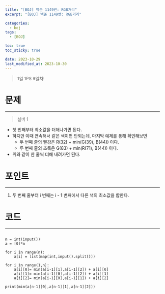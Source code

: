 ```yaml
---
title: "[BOJ] 백준 1149번: RGB거리"
excerpt: "[BOJ] 백준 1149번: RGB거리"

categories:
  - boj
tags:
  - [BOJ]

toc: true
toc_sticky: true

date: 2023-10-29
last_modified_at: 2023-10-30
---
```


> 1일 1PS 9일차!

# 문제

---

> 실버 1

- 첫 번째부터 최소값을 더해나가면 된다.
- 하지만 이때 연속해서 같은 색이면 안되는데, 마지막 예제를 통해 확인해보면
  - 두 번째 줄의 빨강은 R(32) + min(G(39), B(44)) 이다. 
  - 두 번째 줄의 초록은 G(83) + min(R(71), B(44)) 이다.
- 위와 같이 한 줄씩 더해 내려가면 된다.
    

# 포인트

---

1. 두 번째 줄부터 i 번째는 i - 1 번째에서 다른 색의 최소값을 합한다. 

# 코드

---

```

n = int(input())
a = [0]*n

for i in range(n):
    a[i] = list(map(int,input().split()))
    
for i in range(1,n): 
    a[i][0]= min(a[i-1][1],a[i-1][2]) + a[i][0]
    a[i][1]= min(a[i-1][0],a[i-1][2]) + a[i][1]
    a[i][2]= min(a[i-1][0],a[i-1][1]) + a[i][2]

print(min(a[n-1][0],a[n-1][1],a[n-1][2]))

```
